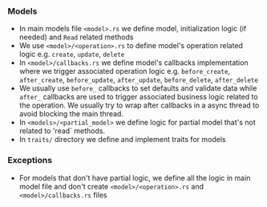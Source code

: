 ### Models

* In main models file `<model>.rs` we define model, initialization logic (if needed) and `Read` related methods
* We use `<model>/<operation>.rs` to define model's operation related logic e.g. `create`, `update`, `delete`
* In `<model>/callbacks.rs` we define model's callbacks implementation where we trigger associated operation logic
  e.g. `before_create`, `after_create`, `before_update`, `after_update`, `before_delete`, `after_delete`
* We usually use `before_` callbacks to set defaults and validate data while `after_` callbacks are used to trigger
  associated business logic related to the operation. We usually try to wrap after callbacks in a async thread to
  avoid blocking the main thread.
* In `<models>/<partial_model>` we define logic for partial model that's not related to 'read` methods.
* In `traits/` directory we define and implement traits for models

### Exceptions

* For models that don't have partial logic, we define all the logic in main model file and don't create
  `<model>/<operation>.rs` and `<model>/callbacks.rs` files

